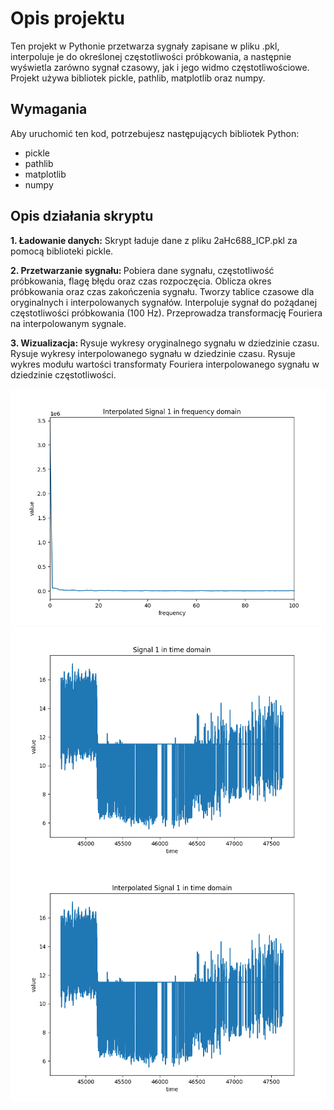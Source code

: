 # Opis projektu 
Ten projekt w Pythonie przetwarza sygnały zapisane w pliku .pkl, interpoluje je do określonej częstotliwości próbkowania, a następnie wyświetla zarówno sygnał czasowy, jak i jego widmo częstotliwościowe. Projekt używa bibliotek pickle, pathlib, matplotlib oraz numpy.

## Wymagania
Aby uruchomić ten kod, potrzebujesz następujących bibliotek Python:
- pickle
- pathlib
- matplotlib
- numpy

## Opis działania skryptu
<strong>1. Ładowanie danych:</strong>
Skrypt ładuje dane z pliku 2aHc688_ICP.pkl za pomocą biblioteki pickle.

<strong> 2. Przetwarzanie sygnału: </strong>
Pobiera dane sygnału, częstotliwość próbkowania, flagę błędu oraz czas rozpoczęcia.
Oblicza okres próbkowania oraz czas zakończenia sygnału.
Tworzy tablice czasowe dla oryginalnych i interpolowanych sygnałów.
Interpoluje sygnał do pożądanej częstotliwości próbkowania (100 Hz).
Przeprowadza transformację Fouriera na interpolowanym sygnale.

<strong> 3. Wizualizacja: </strong> 
Rysuje wykresy oryginalnego sygnału w dziedzinie czasu.
Rysuje wykresy interpolowanego sygnału w dziedzinie czasu.
Rysuje wykres modułu wartości transformaty Fouriera interpolowanego sygnału w dziedzinie częstotliwości.

![fft](./img/fft.png)
![Figure_1](./img/Figure_1.png)
![Figure_2](./img/Figure_2.png)
